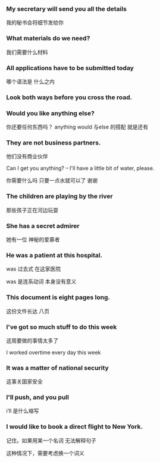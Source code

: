 ### My secretary will send you all the details

我的秘书会将细节发给你



### What materials do we need?

我们需要什么材料



### All applications have to be submitted today

哪个语法是  什么之内



### Look both ways before you cross the road.



### Would you like anything else?

你还要任何东西吗？  anything would  与else  的搭配 就是还有





### They are not business partners.

他们没有商业伙伴



Can I get you anything? – I'll have a little bit of water, please.

你需要什么吗  只要一点水就可以了  谢谢





### The children are playing by the river

那些孩子正在河边玩耍



### She has a secret admirer

她有一位 神秘的爱慕者





### He was a  patient at this hospital.

was 过去式   在这家医院   

was 是连系动词 本身没有意义    





### This document is eight pages long.

这份文件长达 八页





### I've got so much stuff to do this week

这周要做的事情太多了

I worked overtime every day this week





### It was a matter of national security

这事关国家安全



### I'll push, and you pull

i‘ll 是什么缩写







### I would like to book a direct flight to New York.

记住。如果用某一个名词 无法解释句子

这种情况下，需要考虑换一个词义